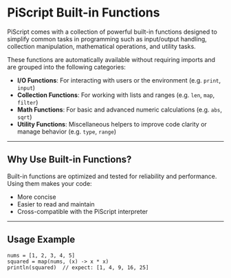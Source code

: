 # PiScript Built-in Functions

PiScript comes with a collection of powerful built-in functions designed to simplify common tasks in programming such as input/output handling, collection manipulation, mathematical operations, and utility tasks.

These functions are automatically available without requiring imports and are grouped into the following categories:

- **I/O Functions**: For interacting with users or the environment (e.g. `print`, `input`)
- **Collection Functions**: For working with lists and ranges (e.g. `len`, `map`, `filter`)
- **Math Functions**: For basic and advanced numeric calculations (e.g. `abs`, `sqrt`)
- **Utility Functions**: Miscellaneous helpers to improve code clarity or manage behavior (e.g. `type`, `range`)

---

## Why Use Built-in Functions?

Built-in functions are optimized and tested for reliability and performance. Using them makes your code:

- More concise
- Easier to read and maintain
- Cross-compatible with the PiScript interpreter

---

## Usage Example

```piscript
nums = [1, 2, 3, 4, 5]
squared = map(nums, (x) -> x * x)
println(squared)  // expect: [1, 4, 9, 16, 25]
